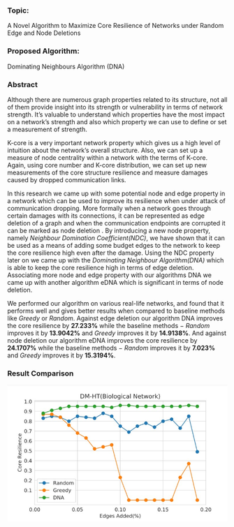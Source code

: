 ### Topic: 
A Novel Algorithm to Maximize Core Resilience of Networks under Random Edge and Node Deletions

### Proposed Algorithm: 
Dominating Neighbours Algorithm (DNA)

### Abstract

Although there are numerous graph properties related to its structure, not all of them provide insight into its strength or vulnerability in terms of network strength. It’s valuable to understand which properties have the most impact on a network’s strength and also which property we can use to define or set a measurement of strength.

K-core is a very important network property which gives us a high level of intuition about the network’s overall structure. Also, we can set up a measure of node centrality within a network with the terms of K-core. Again, using core number and K-core distribution, we can set up new measurements of the core structure resilience and measure damages caused by dropped communication links.

In this research we came up with some potential node and edge property in a network which can be used to improve its resilience when under attack of communication dropping. More formally when a network goes through certain damages with its connections, it can be represented as edge deletion of a graph and when the communication endpoints are corrupted it can be marked as node deletion . By introducing a new node property, namely _Neighbour Domination Coefficient(NDC)_, we have shown that it can be used as a means of adding some budget edges to the network to keep the core resilience high even after the damage. Using the NDC property later on we came up with the _Dominating Neighbour Algorithm(DNA)_ which is able to keep the core resilience high in terms of edge deletion. Associating more node and edge property with our algorithms DNA we came up with another algorithm eDNA which is significant in terms of node deletion. 

We performed our algorithm on various real-life networks, and found that it performs well and gives better results when compared to baseline methods like _Greedy_ or _Random_. Against edge deletion our algorithm DNA improves the core resilience by **27.233%** while the baseline methods − _Random_ improves it by **13.9042%** and _Greedy_ improves it by **14.9138%**. And against node deletion our algorithm eDNA improves the core resilience by **24.1707%** while the baseline methods − _Random_ improves it by **7.023%** and _Greedy_ improves it by **15.3194%**.

### Result Comparison

<p align="center"><img src ="/plots/plot1.jpg" /></p>

